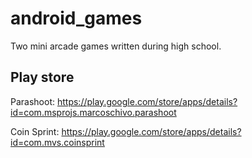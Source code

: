# android_games
Two mini arcade games written during high school.

## Play store
Parashoot: https://play.google.com/store/apps/details?id=com.msprojs.marcoschivo.parashoot

Coin Sprint: https://play.google.com/store/apps/details?id=com.mvs.coinsprint
